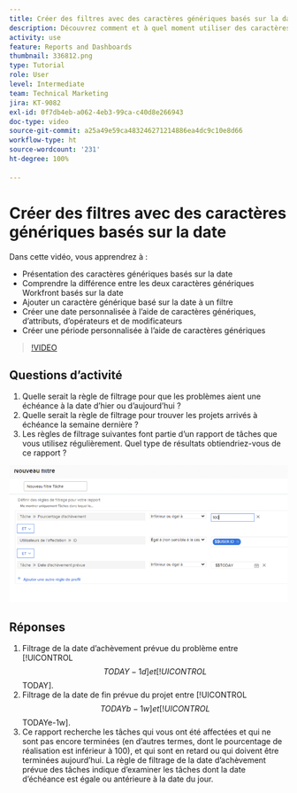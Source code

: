 ```yaml
---
title: Créer des filtres avec des caractères génériques basés sur la date
description: Découvrez comment et à quel moment utiliser des caractères génériques basés sur la date et comment créer un filtre basé sur la date actuelle.
activity: use
feature: Reports and Dashboards
thumbnail: 336812.png
type: Tutorial
role: User
level: Intermediate
team: Technical Marketing
jira: KT-9082
exl-id: 0f7db4eb-a062-4eb3-99ca-c40d8e266943
doc-type: video
source-git-commit: a25a49e59ca483246271214886ea4dc9c10e8d66
workflow-type: ht
source-wordcount: '231'
ht-degree: 100%

---
```


# Créer des filtres avec des caractères génériques basés sur la date

Dans cette vidéo, vous apprendrez à :

* Présentation des caractères génériques basés sur la date
* Comprendre la différence entre les deux caractères génériques Workfront basés sur la date
* Ajouter un caractère générique basé sur la date à un filtre
* Créer une date personnalisée à l’aide de caractères génériques, d’attributs, d’opérateurs et de modificateurs
* Créer une période personnalisée à l’aide de caractères génériques

>[!VIDEO](https://video.tv.adobe.com/v/336812/?quality=12&learn=on)

## Questions d’activité

1. Quelle serait la règle de filtrage pour que les problèmes aient une échéance à la date d’hier ou d’aujourd’hui ?
1. Quelle serait la règle de filtrage pour trouver les projets arrivés à échéance la semaine dernière ?
1. Les règles de filtrage suivantes font partie d’un rapport de tâches que vous utilisez régulièrement. Quel type de résultats obtiendriez-vous de ce rapport ?

![Une image de l’écran de création d’un filtre de tâche avec un caractère générique basé sur la date](assets/date-wildcard-answer-1.png)

## Réponses

1. Filtrage de la date d’achèvement prévue du problème entre [!UICONTROL $$TODAY-1d] et [!UICONTROL $$TODAY].
1. Filtrage de la date de fin prévue du projet entre [!UICONTROL $$TODAYb-1w] et [!UICONTROL $$TODAYe-1w].
1. Ce rapport recherche les tâches qui vous ont été affectées et qui ne sont pas encore terminées (en d’autres termes, dont le pourcentage de réalisation est inférieur à 100), et qui sont en retard ou qui doivent être terminées aujourd’hui. La règle de filtrage de la date d’achèvement prévue des tâches indique d’examiner les tâches dont la date d’échéance est égale ou antérieure à la date du jour.

